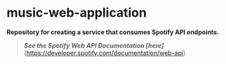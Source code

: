 
# music-web-application

**Repository for creating a service that consumes Spotify API endpoints.**

> ***See the Spotify Web API Documentation [here]***(https://developer.spotify.com/documentation/web-api)
